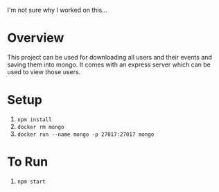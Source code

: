I'm not sure why I worked on this...

# Overview
This project can be used for downloading all users and their events and saving them into mongo.  It comes with an express server which can be used to view those users.


# Setup
1. `npm install`
2. `docker rm mongo`
3. `docker run --name mongo -p 27017:27017 mongo`

# To Run
1. `npm start`
